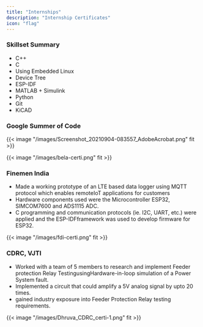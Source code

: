 ```yaml
---
title: "Internships"
description: "Internship Certificates"
icon: "flag"
---
```


### Skillset Summary
- C++
- C
- Using Embedded Linux
- Device Tree
- ESP-IDF
- MATLAB + Simulink
- Python
- Git
- KiCAD

### Google Summer of Code
{{< image "/images/Screenshot_20210904-083557_AdobeAcrobat.png" fit >}} 

{{< image "/images/bela-certi.png" fit >}}

### Finemen India

- Made a working prototype of an LTE based data logger using MQTT protocol which enables remoteIoT applications for customers
- Hardware components used were the Microcontroller ESP32, SIMCOM7600 and ADS1115 ADC.
- C programming and communication protocols (ie. I2C, UART, etc.) were applied and the ESP-IDFframework was used to develop firmware for ESP32.

{{< image "/images/fdi-certi.png" fit >}}


### CDRC, VJTI

- Worked with a team of 5 members to research and implement Feeder protection Relay TestingusingHardware-in-loop simulation of a Power System fault.
- Implemented a circuit that could amplify a 5V analog signal by upto 20 times.
- gained industry exposure into Feeder Protection Relay testing requirements.

{{< image "/images/Dhruva_CDRC_certi-1.png" fit >}}
